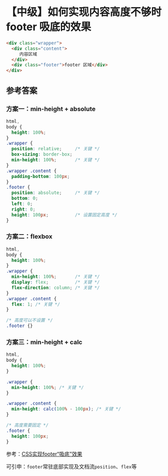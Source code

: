 # 【中级】如何实现内容高度不够时 footer 吸底的效果

```html
<div class="wrapper">
  <div class="content">
     内容区域
  </div>
  <div class="footer">footer 区域</div>
</div>
```

## 参考答案

### 方案一：min-height + absolute

```css
html,
body {
  height: 100%;
}
.wrapper {
  position: relative;     /* 关键 */
  box-sizing: border-box;
  min-height: 100%;       /* 关键 */
}
.wrapper .content {
  padding-bottom: 100px;
}
.footer {
  position: absolute;     /* 关键 */
  bottom: 0;
  left: 0;
  right: 0;
  height: 100px;          /* 设置固定高度 */
}

```

### 方案二：flexbox

```css
html,
body {
  height: 100%;
}
.wrapper {
  min-height: 100%;       /* 关键 */
  display: flex;          /* 关键 */
  flex-direction: column; /* 关键 */
}
.wrapper .content {
  flex: 1; /* 关键 */
}

/* 高度可以不设置 */
.footer {}
```

### 方案三：min-height + calc

```css
html,
body {
  height: 100%;
}

.wrapper {
  min-height: 100%; /* 关键 */
}

.wrapper .content {
  min-height: calc(100% - 100px); /* 关键 */
}

/* 高度需要固定 */
.footer {
  height: 100px;
}
```

参考：[CSS实现footer“吸底”效果](https://juejin.cn/post/6844903688469741576)

可引申：`footer`常驻底部实现及文档流`position`、`flex`等

